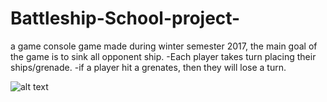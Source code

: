 # Battleship-School-project-

a game console game made during winter semester 2017, the main goal of the game is to sink all opponent ship. 
-Each player takes turn placing their ships/grenade.
-if a player hit a grenates, then they will lose a turn.

![alt text](https://postimg.org/image/p7xdfkv2z/)

